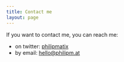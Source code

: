 ```yaml
---
title: Contact me
layout: page
---
```


If you want to contact me, you can reach me:

* on twitter: [philipmatix](https://twitter.com/philipmatix)
* by email: hello@philipm.at
